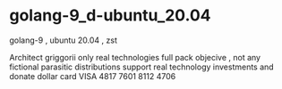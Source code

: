 # golang-9_d-ubuntu_20.04
golang-9 , ubuntu 20.04 , zst

Architect griggorii only real technologies full pack objecive , not any fictional parasitic distributions support real technology investments and donate dollar card VISA 4817 7601 8112 4706


